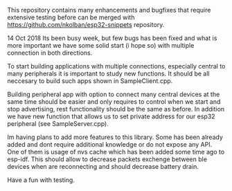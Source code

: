 This repository contains many enhancements and bugfixes that require extensive testing before can be merged with https://github.com/nkolban/esp32-snippets repository.


14 Oct 2018
Its been busy week, but few bugs has been fixed and what is more important we have some solid start (i hope so) with multiple connection in both directions. 

To start building applications with multiple connections, especially central to many peripherals it is important to study new functions. It should be all neccesary to build such apps shown in SampleClient.cpp.

Building peripheral app with option to connect many central devices at the same time should be easier and only requires to control when we start and stop advertising, rest functionality should be the same as before. In addition we have new function that allows us to set private address for our esp32 peripheral (see SampleServer.cpp). 

Im having plans to add more features to this library. Some has been already added and dont require additional knowledge or do not expose any API. One of them is usage of nvs cache which has been added some time ago to esp-idf. This should allow to decrease packets exchenge between ble devices when are reconnecting and should decrease battery drain.

Have a fun with testing.
